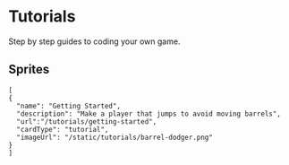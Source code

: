 # Tutorials

Step by step guides to coding your own game.

## Sprites

```codecard
[
{
  "name": "Getting Started",
  "description": "Make a player that jumps to avoid moving barrels",
  "url":"/tutorials/getting-started",
  "cardType": "tutorial",
  "imageUrl": "/static/tutorials/barrel-dodger.png"
}
]
```
